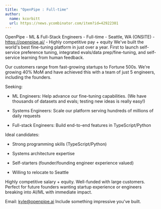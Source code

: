 ```yaml
---
title: "OpenPipe : Full-time"
author:
  name: kcorbitt
  url: https://news.ycombinator.com/item?id=42922301
---
```

OpenPipe - ML &amp; Full-Stack Engineers - Full-time - Seattle, WA (ONSITE) - <a href="https:&#x2F;&#x2F;openpipe.ai&#x2F;">https:&#x2F;&#x2F;openpipe.ai&#x2F;</a> - Highly competitive pay + equity
We&#x27;ve built the world&#x27;s best fine-tuning platform in just over a year. First to launch self-service preference tuning, integrated evals&#x2F;data prep&#x2F;fine-tuning, and self-service learning from human feedback.

Our customers range from fast-growing startups to Fortune 500s. We&#x27;re growing 40% MoM and have achieved this with a team of just 5 engineers, including the founders.

Seeking:

- ML Engineers: Help advance our fine-tuning capabilities. (We have thousands of datasets and evals; testing new ideas is really easy!)

- Systems Engineers: Scale our platform serving hundreds of millions of daily requests

- Full-stack Engineers: Build end-to-end features in TypeScript&#x2F;Python

Ideal candidates:

- Strong programming skills (TypeScript&#x2F;Python)

- Systems architecture expertise

- Self-starters (founder&#x2F;founding engineer experience valued)

- Willing to relocate to Seattle

Highly competitive salary + equity. Well-funded with large customers. Perfect for future founders wanting startup experience or engineers breaking into AI&#x2F;ML with immediate impact.

Email: kyle@openpipe.ai Include something impressive you&#x27;ve built.
<JobApplication />
